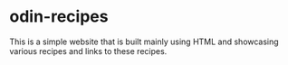 # odin-recipes

This is a simple website that is built mainly using HTML and showcasing various recipes and links to these recipes.
